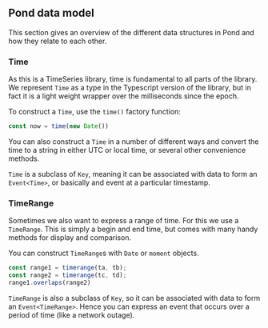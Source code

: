 ## Pond data model

This section gives an overview of the different data structures in Pond and how they relate to each other.

### Time

As this is a TimeSeries library, time is fundamental to all parts of the library. We represent `Time` as a type in the Typescript version of the library, but in fact it is a light weight wrapper over the milliseconds since the epoch.

To construct a `Time`, use the `time()` factory function:

```typescript
const now = time(new Date())
```

You can also construct a `Time` in a number of different ways and convert the time to a string in either UTC or local time, or several other convenience methods.

`Time` is a subclass of `Key`, meaning it can be associated with data to form an `Event<Time>`, or basically and event at a particular timestamp.

### TimeRange

Sometimes we also want to express a range of time. For this we use a `TimeRange`. This is simply a begin and end time, but comes with many handy methods for display and comparison.

You can construct `TimeRange`s with `Date` or `moment` objects.

```typescript
const range1 = timerange(ta, tb);
const range2 = timerange(tc, td);
range1.overlaps(range2)
```

`TimeRange` is also a subclass of `Key`, so it can be
associated with data to form an `Event<TimeRange>`. Hence you can express an event that occurs over a period of time (like a network outage).


